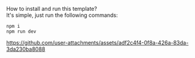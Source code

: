 How to install and run this template? \
It's simple, just run the following commands: 
```
npm i
npm run dev
```



https://github.com/user-attachments/assets/adf2c4f4-0f8a-426a-83da-3da230ba8088

